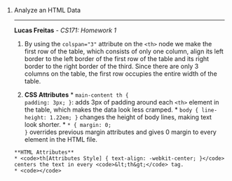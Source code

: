 1. Analyze an HTML Data <table>
---

**Lucas Freitas** - *CS171: Homework 1*

  1. By using the <code>colspan="3"</code> attribute on the <code>&lt;th&gt;</code> node we make the first row of the table, which consists of only one column, align its left border to the left border of the first row of the table and its right border to the right border of the third. Since there are only 3 columns on the table, the first row occupies the entire width of the table.

  2. **CSS Attributes**
  	* <code>main-content th { padding: 3px; }</code>: adds 3px of padding around each <code>&lt;th&gt;</code> element in the table, which makes the data look less cramped.
  	* <code>body { line-height: 1.22em; }</code> changes the height of body lines, making text look shorter.
  	* <code>* { margin: 0; }</code> overrides previous margin attributes and gives 0 margin to every element in the HTML file.

  	**HTML Attributes**
  	* <code>th[Attributes Style] { text-align: -webkit-center; }</code> centers the text in every <code>&lt;th&gt;</code> tag.
  	* <code></code>